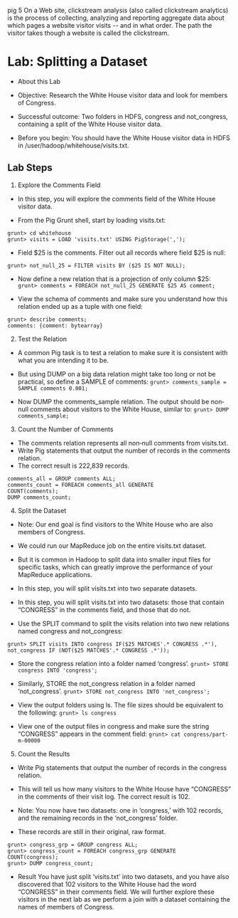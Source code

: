 pig 5
On a Web site, clickstream analysis (also called clickstream analytics) is the process of collecting, analyzing and reporting aggregate data about which pages a website 
visitor visits -- and in what order. 
The path the visitor takes though a website is called the clickstream.
# Lab: Splitting a Dataset
* About this Lab
* Objective: Research the White House visitor data and look for members of Congress.

* Successful outcome: Two folders in HDFS, congress and not_congress, containing a split of the White House visitor data.

* Before you begin: You should have the White House visitor data in HDFS in /user/hadoop/whitehouse/visits.txt.

## Lab Steps

1. Explore the Comments Field

* In this step, you will explore the comments field of the White House visitor data.

* From the Pig Grunt shell, start by loading visits.txt:
```pig
grunt> cd whitehouse
grunt> visits = LOAD 'visits.txt' USING PigStorage(',');
```

* Field $25 is the comments. Filter out all records where field $25 is null:
```
grunt> not_null_25 = FILTER visits BY ($25 IS NOT NULL);
```

* Now define a new relation that is a projection of only column $25:
```grunt> comments = FOREACH not_null_25 GENERATE $25 AS comment;```

* View the schema of comments and make sure you understand how this relation ended up as a tuple with one field:
```
grunt> describe comments;
comments: {comment: bytearray}
```

2. Test the Relation

* A common Pig task is to test a relation to make sure it is consistent with what you are intending it to be. 

* But using DUMP on a big data relation might take too long or not be practical, so define a SAMPLE of comments:
```grunt> comments_sample = SAMPLE comments 0.001;```

* Now DUMP the comments_sample relation. The output should be non‐null comments about visitors to the White House, similar to:
```grunt> DUMP comments_sample;```

3. Count the Number of Comments

* The comments relation represents all non‐null comments from visits.txt. 
* Write Pig statements that output the number of records in the comments relation. 
* The correct result is 222,839 records.
```
comments_all = GROUP comments ALL;
comments_count = FOREACH comments_all GENERATE
COUNT(comments);
DUMP comments_count;
```
4. Split the Dataset

* Note: Our end goal is find visitors to the White House who are also members of Congress. 
* We could run our MapReduce job on the entire visits.txt dataset.
* But it is common in Hadoop to split data into smaller input files for specific tasks, which can greatly improve the performance of your MapReduce applications. 
* In this step, you will split visits.txt into two separate datasets.

* In this step, you will split visits.txt into two datasets: those that contain “CONGRESS” in the comments field, and those that do not.

* Use the SPLIT command to split the visits relation into two new relations named congress and not_congress:
```
grunt> SPLIT visits INTO congress IF($25 MATCHES'.* CONGRESS .*'), not_congress IF (NOT($25 MATCHES'.* CONGRESS .*'));
```

* Store the congress relation into a folder named ‘congress’. ```grunt> STORE congress INTO 'congress';```

* Similarly, STORE the not_congress relation in a folder named ‘not_congress’. ```grunt> STORE not_congress INTO 'not_congress';```

* View the output folders using ls. The file sizes should be equivalent to the following:
```grunt> ls congress```

* View one of the output files in congress and make sure the string “CONGRESS” appears in the comment field:
```grunt> cat congress/part-m-00000```

5. Count the Results

* Write Pig statements that output the number of records in the congress relation.

* This will tell us how many visitors to the White House have “CONGRESS” in the
comments of their visit log. The correct result is 102.

* Note: You now have two datasets: one in ‘congress,’ with 102 records, and the
remaining records in the ‘not_congress’ folder. 
* These records are still in their
original, raw format.
```
grunt> congress_grp = GROUP congress ALL;
grunt> congress_count = FOREACH congress_grp GENERATE
COUNT(congress);
grunt> DUMP congress_count;
```

* Result
You have just split ‘visits.txt’ into two datasets, and you have also discovered that 102 visitors
to the White House had the word “CONGRESS” in their comments field. We will further explore
these visitors in the next lab as we perform a join with a dataset containing the names of
members of Congress.
